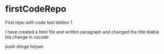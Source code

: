 # firstCodeRepo
First repo with code test lektion 1

I have created a html file and written  paragraph and changed the title blabla bla change in vscode

push shnge hejsan